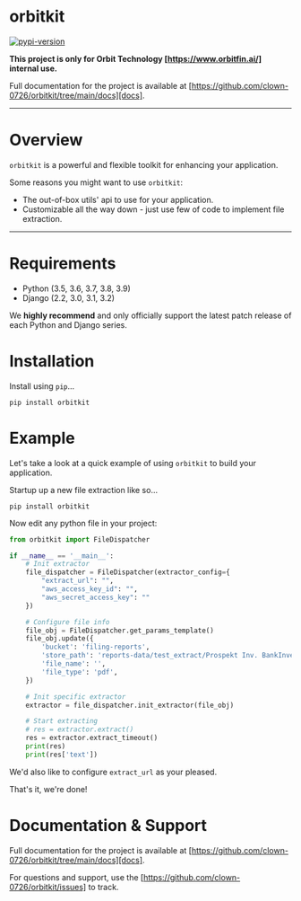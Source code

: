 # orbitkit

[![pypi-version]][pypi]

**This project is only for Orbit Technology [https://www.orbitfin.ai/] internal use.**

Full documentation for the project is available at [https://github.com/clown-0726/orbitkit/tree/main/docs][docs].

---

# Overview

`orbitkit` is a powerful and flexible toolkit for enhancing your application.

Some reasons you might want to use `orbitkit`:

* The out-of-box utils' api to use for your application.
* Customizable all the way down - just use few of code to implement file extraction.

----

# Requirements

* Python (3.5, 3.6, 3.7, 3.8, 3.9)
* Django (2.2, 3.0, 3.1, 3.2)

We **highly recommend** and only officially support the latest patch release of
each Python and Django series.

# Installation

Install using `pip`...
```
pip install orbitkit
```

# Example

Let's take a look at a quick example of using `orbitkit` to build your application.

Startup up a new file extraction like so...
```
pip install orbitkit
```

Now edit any python file in your project:

```python
from orbitkit import FileDispatcher

if __name__ == '__main__':
    # Init extractor
    file_dispatcher = FileDispatcher(extractor_config={
        "extract_url": "",
        "aws_access_key_id": "",
        "aws_secret_access_key": ""
    })

    # Configure file info
    file_obj = FileDispatcher.get_params_template()
    file_obj.update({
        'bucket': 'filing-reports',
        'store_path': 'reports-data/test_extract/Prospekt Inv. BankInvest - 2020.09.21 clean.pdf',
        'file_name': '',
        'file_type': 'pdf',
    })

    # Init specific extractor
    extractor = file_dispatcher.init_extractor(file_obj)

    # Start extracting
    # res = extractor.extract()
    res = extractor.extract_timeout()
    print(res)
    print(res['text'])

```

We'd also like to configure `extract_url` as your pleased.

That's it, we're done!

# Documentation & Support

Full documentation for the project is available at [https://github.com/clown-0726/orbitkit/tree/main/docs][docs].

For questions and support, use the [https://github.com/clown-0726/orbitkit/issues] to track.

[pypi-version]: https://img.shields.io/pypi/v/orbitkit.svg
[pypi]: https://pypi.org/project/orbitkit/
